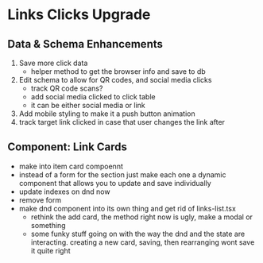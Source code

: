 # Links Clicks Upgrade

## Data & Schema Enhancements

1. Save more click data
   - helper method to get the browser info and save to db
2. Edit schema to allow for QR codes, and social media clicks
   - track QR code scans?
   - add social media clicked to click table
   - it can be either social media or link
3. Add mobile styling to make it a push button animation
4. track target link clicked in case that user changes the link after

## Component: Link Cards

- make into item card compoennt
- instead of a form for the section just make each one a dynamic component that allows you to update and save individually
- update indexes on dnd now
- remove form
- make dnd component into its own thing and get rid of links-list.tsx
  - rethink the add card, the method right now is ugly, make a modal or something
  - some funky stuff going on with the way the dnd and the state are interacting. creating a new card, saving, then rearranging wont save it quite right
